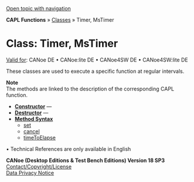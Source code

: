 [Open topic with navigation](../../../../CANoeDEFamily.htm#Topics/CAPLFunctions/ObjectOrientedProg/CAPLfunctionsOOPTimer.md)

**CAPL Functions** » [Classes](CAPLfunctionsOOPClassesObjects.md) » Timer, MsTimer

# Class: Timer, MsTimer

[Valid for](../../Shared/FeatureAvailability.md): CANoe DE • CANoe:lite DE • CANoe4SW DE • CANoe4SW:lite DE

These classes are used to execute a specific function at regular intervals.

**Note**  
The methods are linked to the description of the corresponding CAPL function.

- **[Constructor](../../Shared/CAPL/General/ClassesAndObjects.md)** —  
- **[Destructor](../../Shared/CAPL/General/ClassesAndObjects.md)** —  
- **[Method Syntax](../../Shared/CAPL/General/ClassesAndObjects.md)**  
  - [set](../Other/Functions/CAPLfunctionSetTimer.md)
  - [cancel](../Other/Functions/CAPLfunctionCancelTimer.md)
  - [timeToElapse](../Other/Functions/CAPLfunctionTimeToElapse.md)

• Technical References are only available in English

**CANoe (Desktop Editions & Test Bench Editions) Version 18 SP3**  
[Contact/Copyright/License](../../Shared/ContactCopyrightLicense.md)  
[Data Privacy Notice](https://www.vector.com/int/en/company/get-info/privacy-policy/)

